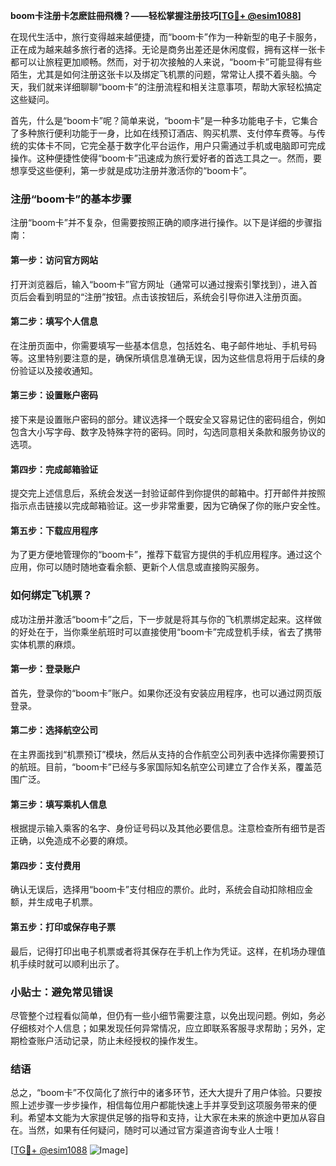 **boom卡注册卡怎麽註冊飛機？——轻松掌握注册技巧[[TG💪+ @esim1088](https://t.me/s/esim1088)]**

在现代生活中，旅行变得越来越便捷，而“boom卡”作为一种新型的电子卡服务，正在成为越来越多旅行者的选择。无论是商务出差还是休闲度假，拥有这样一张卡都可以让旅程更加顺畅。然而，对于初次接触的人来说，“boom卡”可能显得有些陌生，尤其是如何注册这张卡以及绑定飞机票的问题，常常让人摸不着头脑。今天，我们就来详细聊聊“boom卡”的注册流程和相关注意事项，帮助大家轻松搞定这些疑问。

首先，什么是“boom卡”呢？简单来说，“boom卡”是一种多功能电子卡，它集合了多种旅行便利功能于一身，比如在线预订酒店、购买机票、支付停车费等。与传统的实体卡不同，它完全基于数字化平台运作，用户只需通过手机或电脑即可完成操作。这种便捷性使得“boom卡”迅速成为旅行爱好者的首选工具之一。然而，要想享受这些便利，第一步就是成功注册并激活你的“boom卡”。

### 注册“boom卡”的基本步骤

注册“boom卡”并不复杂，但需要按照正确的顺序进行操作。以下是详细的步骤指南：

#### 第一步：访问官方网站
打开浏览器后，输入“boom卡”官方网址（通常可以通过搜索引擎找到），进入首页后会看到明显的“注册”按钮。点击该按钮后，系统会引导你进入注册页面。

#### 第二步：填写个人信息
在注册页面中，你需要填写一些基本信息，包括姓名、电子邮件地址、手机号码等。这里特别要注意的是，确保所填信息准确无误，因为这些信息将用于后续的身份验证以及接收通知。

#### 第三步：设置账户密码
接下来是设置账户密码的部分。建议选择一个既安全又容易记住的密码组合，例如包含大小写字母、数字及特殊字符的密码。同时，勾选同意相关条款和服务协议的选项。

#### 第四步：完成邮箱验证
提交完上述信息后，系统会发送一封验证邮件到你提供的邮箱中。打开邮件并按照指示点击链接以完成邮箱验证。这一步非常重要，因为它确保了你的账户安全性。

#### 第五步：下载应用程序
为了更方便地管理你的“boom卡”，推荐下载官方提供的手机应用程序。通过这个应用，你可以随时随地查看余额、更新个人信息或直接购买服务。

### 如何绑定飞机票？

成功注册并激活“boom卡”之后，下一步就是将其与你的飞机票绑定起来。这样做的好处在于，当你乘坐航班时可以直接使用“boom卡”完成登机手续，省去了携带实体机票的麻烦。

#### 第一步：登录账户
首先，登录你的“boom卡”账户。如果你还没有安装应用程序，也可以通过网页版登录。

#### 第二步：选择航空公司
在主界面找到“机票预订”模块，然后从支持的合作航空公司列表中选择你需要预订的航班。目前，“boom卡”已经与多家国际知名航空公司建立了合作关系，覆盖范围广泛。

#### 第三步：填写乘机人信息
根据提示输入乘客的名字、身份证号码以及其他必要信息。注意检查所有细节是否正确，以免造成不必要的麻烦。

#### 第四步：支付费用
确认无误后，选择用“boom卡”支付相应的票价。此时，系统会自动扣除相应金额，并生成电子机票。

#### 第五步：打印或保存电子票
最后，记得打印出电子机票或者将其保存在手机上作为凭证。这样，在机场办理值机手续时就可以顺利出示了。

### 小贴士：避免常见错误

尽管整个过程看似简单，但仍有一些小细节需要注意，以免出现问题。例如，务必仔细核对个人信息；如果发现任何异常情况，应立即联系客服寻求帮助；另外，定期检查账户活动记录，防止未经授权的操作发生。

### 结语

总之，“boom卡”不仅简化了旅行中的诸多环节，还大大提升了用户体验。只要按照上述步骤一步步操作，相信每位用户都能快速上手并享受到这项服务带来的便利。希望本文能为大家提供足够的指导和支持，让大家在未来的旅途中更加从容自在。当然，如果有任何疑问，随时可以通过官方渠道咨询专业人士哦！

[[TG💪+ @esim1088](https://t.me/s/esim1088) ![Image](https://i.postimg.cc/4NQfJmqS/Snipaste-2025-05-13-00-14-12.png)]